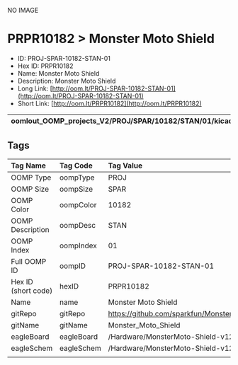 


  
NO IMAGE  
# PRPR10182 > Monster Moto Shield

- ID: PROJ-SPAR-10182-STAN-01
- Hex ID: PRPR10182
- Name: Monster Moto Shield
- Description: Monster Moto Shield
- Long Link: [http://oom.lt/PROJ-SPAR-10182-STAN-01](http://oom.lt/PROJ-SPAR-10182-STAN-01)
- Short Link: [http://oom.lt/PRPR10182](http://oom.lt/PRPR10182)
  

|oomlout_OOMP_projects_V2/PROJ/SPAR/10182/STAN/01/kicadPcb3dFront.png|oomlout_OOMP_projects_V2/PROJ/SPAR/10182/STAN/01/kicadPcb3dBack.png|oomlout_OOMP_projects_V2/PROJ/SPAR/10182/STAN/01/kicadPcb3d.png||
| :---: | :---: | :---: | :---: |

## Tags
  

|Tag Name|Tag Code|Tag Value|
| :--- | :--- | :--- |
|OOMP Type|oompType|PROJ|
|OOMP Size|oompSize|SPAR|
|OOMP Color|oompColor|10182|
|OOMP Description|oompDesc|STAN|
|OOMP Index|oompIndex|01|
|Full OOMP ID|oompID|PROJ-SPAR-10182-STAN-01|
|Hex ID (short code)|hexID|PRPR10182|
|Name|name|Monster Moto Shield|
|gitRepo|gitRepo|https://github.com/sparkfun/Monster_Moto_Shield|
|gitName|gitName|Monster_Moto_Shield|
|eagleBoard|eagleBoard|/Hardware/MonsterMoto-Shield-v12.brd|
|eagleSchem|eagleSchem|/Hardware/MonsterMoto-Shield-v12.sch|
||||
